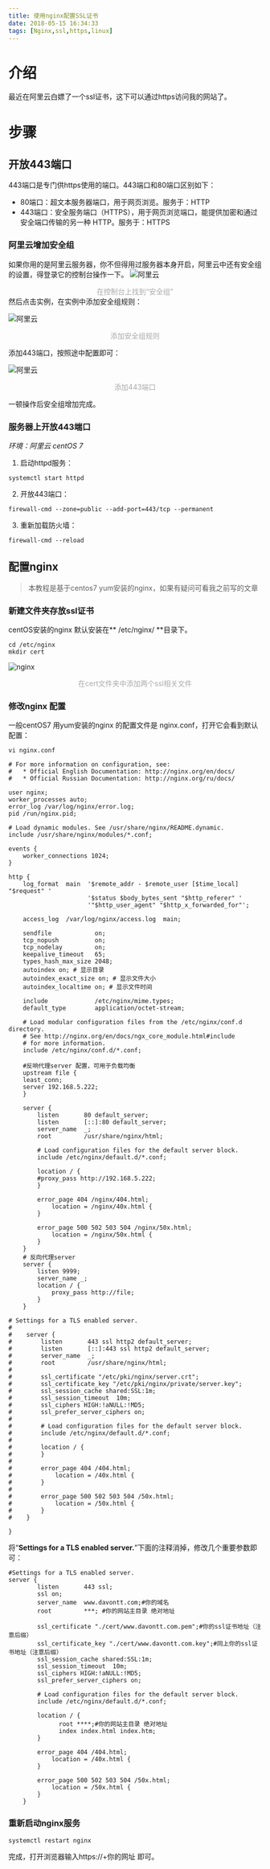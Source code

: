```yaml
---
title: 使用nginx配置SSL证书
date: 2018-05-15 16:34:33
tags: [Nginx,ssl,https,linux]
---
```

# 介绍
最近在阿里云白嫖了一个ssl证书，这下可以通过https访问我的网站了。
# 步骤
## 开放443端口
443端口是专门供https使用的端口。443端口和80端口区别如下：
- 80端口：超文本服务器端口，用于网页浏览。服务于：HTTP
- 443端口：安全服务端口（HTTPS），用于网页浏览端口，能提供加密和通过安全端口传输的另一种 HTTP。服务于：HTTPS
### 阿里云增加安全组
如果你用的是阿里云服务器，你不但得用过服务器本身开启，阿里云中还有安全组的设置，得登录它的控制台操作一下。
![阿里云](http://pic.davontt.com/picGo/nginx1.png)
<center style="color:#AAAAAA">在控制台上找到“安全组”</center>
然后点击实例，在实例中添加安全组规则：

![阿里云](http://pic.davontt.com/picGo/nginx2.png)
<center style="color:#AAAAAA">添加安全组规则</center>

添加443端口，按照途中配置即可：

![阿里云](http://pic.davontt.com/picGo/nginx3.png)
<center style="color:#AAAAAA">添加443端口</center>

一顿操作后安全组增加完成。
### 服务器上开放443端口
*环境：阿里云 centOS 7*

1. 启动httpd服务：
```
systemctl start httpd
```
2. 开放443端口：
```
firewall-cmd --zone=public --add-port=443/tcp --permanent
```
3. 重新加载防火墙：
```
firewall-cmd --reload
```
## 配置nginx

> 本教程是基于centos7 yum安装的nginx，如果有疑问可看我之前写的文章

### 新建文件夹存放ssl证书
centOS安装的nginx 默认安装在** /etc/nginx/ **目录下。
```
cd /etc/nginx
mkdir cert
```
![nginx](http://pic.davontt.com/picGo/nginx4.png)
<center style="color:#AAAAAA">在cert文件夹中添加两个ssl相关文件</center>

### 修改nginx 配置
一般centOS7 用yum安装的nginx 的配置文件是 nginx.conf，打开它会看到默认配置：
```
vi nginx.conf
```
```
# For more information on configuration, see:
#   * Official English Documentation: http://nginx.org/en/docs/
#   * Official Russian Documentation: http://nginx.org/ru/docs/
 
user nginx;
worker_processes auto;
error_log /var/log/nginx/error.log;
pid /run/nginx.pid;
 
# Load dynamic modules. See /usr/share/nginx/README.dynamic.
include /usr/share/nginx/modules/*.conf;
 
events {
    worker_connections 1024;
}
 
http {
    log_format  main  '$remote_addr - $remote_user [$time_local] "$request" '
                      '$status $body_bytes_sent "$http_referer" '
                      '"$http_user_agent" "$http_x_forwarded_for"';
 
    access_log  /var/log/nginx/access.log  main;
 
    sendfile            on;
    tcp_nopush          on;
    tcp_nodelay         on;
    keepalive_timeout   65;
    types_hash_max_size 2048;
    autoindex on; # 显示目录
    autoindex_exact_size on; # 显示文件大小
    autoindex_localtime on; # 显示文件时间
 
    include             /etc/nginx/mime.types;
    default_type        application/octet-stream;
 
    # Load modular configuration files from the /etc/nginx/conf.d directory.
    # See http://nginx.org/en/docs/ngx_core_module.html#include
    # for more information.
    include /etc/nginx/conf.d/*.conf;
 
    #反响代理server 配置，可用于负载均衡
    upstream file {
    least_conn;
    server 192.168.5.222;
    }
 
    server {
        listen       80 default_server;
        listen       [::]:80 default_server;
        server_name  _;
        root         /usr/share/nginx/html;
 
        # Load configuration files for the default server block.
        include /etc/nginx/default.d/*.conf;
 
        location / {
        #proxy_pass http://192.168.5.222;
        }
 
        error_page 404 /nginx/404.html;
            location = /nginx/40x.html {
        }
 
        error_page 500 502 503 504 /nginx/50x.html;
            location = /nginx/50x.html {
        }
    }
    # 反向代理server
    server {
        listen 9999;
        server_name _;
        location / {
            proxy_pass http://file;
        }  
    }
 
# Settings for a TLS enabled server.
#
#    server {
#        listen       443 ssl http2 default_server;
#        listen       [::]:443 ssl http2 default_server;
#        server_name  _;
#        root         /usr/share/nginx/html;
#
#        ssl_certificate "/etc/pki/nginx/server.crt";
#        ssl_certificate_key "/etc/pki/nginx/private/server.key";
#        ssl_session_cache shared:SSL:1m;
#        ssl_session_timeout  10m;
#        ssl_ciphers HIGH:!aNULL:!MD5;
#        ssl_prefer_server_ciphers on;
#
#        # Load configuration files for the default server block.
#        include /etc/nginx/default.d/*.conf;
#
#        location / {
#        }
#
#        error_page 404 /404.html;
#            location = /40x.html {
#        }
#
#        error_page 500 502 503 504 /50x.html;
#            location = /50x.html {
#        }
#    }
 
}
```

将“**Settings for a TLS enabled server.**”下面的注释消掉，修改几个重要参数即可：

```
#Settings for a TLS enabled server.
server {
        listen       443 ssl;
        ssl on;
        server_name  www.davontt.com;#你的域名
        root         ***; #你的网站主目录 绝对地址

        ssl_certificate "./cert/www.davontt.com.pem";#你的ssl证书地址（注意后缀）
        ssl_certificate_key "./cert/www.davontt.com.key";#同上你的ssl证书地址（注意后缀）
        ssl_session_cache shared:SSL:1m;
        ssl_session_timeout  10m;
        ssl_ciphers HIGH:!aNULL:!MD5;
        ssl_prefer_server_ciphers on;

        # Load configuration files for the default server block.
        include /etc/nginx/default.d/*.conf;

        location / {
              root ****;#你的网站主目录 绝对地址
     	      index index.html index.htm;
        }

        error_page 404 /404.html;
            location = /40x.html {
        }

        error_page 500 502 503 504 /50x.html;
            location = /50x.html {
        }
    }
```
### 重新启动nginx服务
```
systemctl restart nginx
```
完成，打开浏览器输入https://+你的网址  即可。





